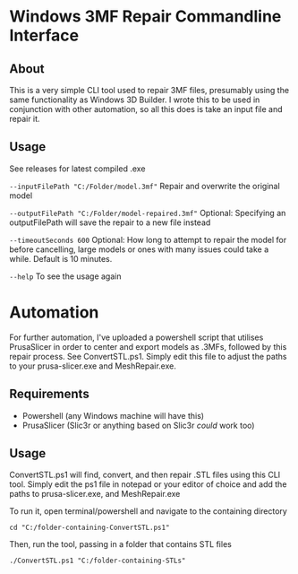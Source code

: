 # Windows 3MF Repair Commandline Interface

## About
This is a very simple CLI tool used to repair 3MF files, presumably using the same functionality as Windows 3D Builder. I wrote this to be used in conjunction with other automation, so all this does is take an input file and repair it.

## Usage
See releases for latest compiled .exe

  ``` --inputFilePath "C:/Folder/model.3mf" ```
  Repair and overwrite the original model

  ``` --outputFilePath "C:/Folder/model-repaired.3mf" ```
  Optional: Specifying an outputFilePath will save the repair to a new file instead

  ``` --timeoutSeconds 600 ```
  Optional: How long to attempt to repair the model for before cancelling, large models or ones with many issues could take a while. Default is 10 minutes.

  ``` --help ```
  To see the usage again

# Automation
For further automation, I've uploaded a powershell script that utilises PrusaSlicer in order to center and export models as .3MFs, followed by this repair process. See ConvertSTL.ps1.
Simply edit this file to adjust the paths to your prusa-slicer.exe and MeshRepair.exe. 

## Requirements
- Powershell (any Windows machine will have this)
- PrusaSlicer (Slic3r or anything based on Slic3r _could_ work too)


## Usage
ConvertSTL.ps1 will find, convert, and then repair .STL files using this CLI tool. Simply edit the ps1 file in notepad or your editor of choice and add the paths to prusa-slicer.exe, and MeshRepair.exe

To run it, open terminal/powershell and navigate to the containing directory

``` cd "C:/folder-containing-ConvertSTL.ps1" ```

Then, run the tool, passing in a folder that contains STL files

``` ./ConvertSTL.ps1 "C:/folder-containing-STLs" ```
